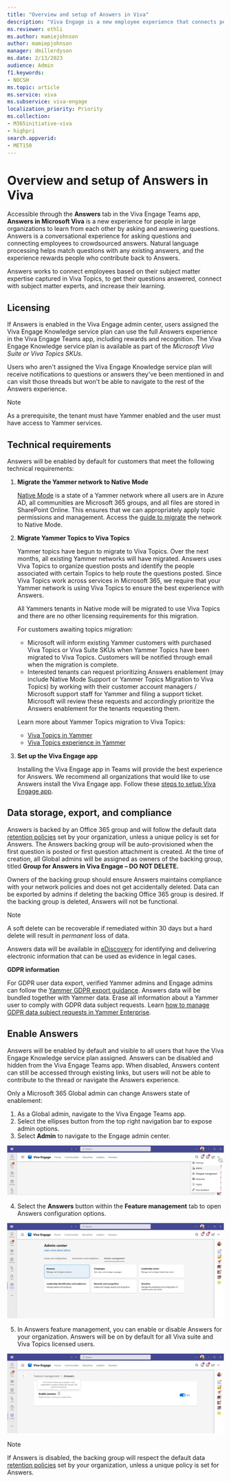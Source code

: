 ```yaml
---
title: "Overview and setup of Answers in Viva"
description: "Viva Engage is a new employee experience that connects people across the company—wherever and whenever they work—so that everyone is included and engaged."
ms.reviewer: ethli
ms.author: mamiejohnson
author: mamiepjohnson
manager: dmillerdyson
ms.date: 2/13/2023
audience: Admin
f1.keywords:
- NOCSH
ms.topic: article
ms.service: viva
ms.subservice: viva-engage
localization_priority: Priority
ms.collection:  
- M365initiative-viva
- highpri
search.appverid:
- MET150
---
```


# Overview and setup of Answers in Viva

Accessible through the **Answers** tab in the Viva Engage Teams app, **Answers in Microsoft Viva** is a new experience for people in large organizations to learn from each other by asking and answering questions. Answers is a conversational experience for asking questions and connecting employees to crowdsourced answers. Natural language processing helps match questions with any existing answers, and the experience rewards people who contribute back to Answers.

Answers works to connect employees based on their subject matter expertise captured in Viva Topics, to get their questions answered, connect with subject matter experts, and increase their learning.

## Licensing
If Answers is enabled in the Viva Engage admin center, users assigned the Viva Engage Knowledge service plan can use the full Answers experience in the Viva Engage Teams app, including rewards and recognition. The Viva Engage Knowledge service plan is available as part of the *Microsoft Viva Suite or Viva Topics SKUs.*

Users who aren't assigned the Viva Engage Knowledge service plan will receive notifications to questions or answers they've been mentioned in and can visit those threads but won't be able to navigate to the rest of the Answers experience.

> [!NOTE]
> As a prerequisite, the tenant must have Yammer enabled and the user must have access to Yammer services.

## Technical requirements

Answers will be enabled by default for customers that meet the following technical requirements:

1) **Migrate the Yammer network to Native Mode**

    [Native Mode](/yammer/configure-your-yammer-network/overview-native-mode) is a state of a Yammer network where all users are in Azure AD, all communities are Microsoft 365 groups, and all files are stored in SharePoint Online. This ensures that we can appropriately apply topic permissions and management. Access the [guide to migrate](/yammer/configure-your-yammer-network/native-mode-step-by-step-guide) the network to Native Mode.

2) **Migrate Yammer Topics to Viva Topics**

    Yammer topics have begun to migrate to Viva Topics. Over the next months, all existing Yammer networks will have migrated. Answers uses Viva Topics to organize question posts and identify the people associated with certain Topics to help route the questions posted. Since Viva Topics work across services in Microsoft 365, we require that your Yammer network is using Viva Topics to ensure the best experience with Answers.

    All Yammers tenants in Native mode will be migrated to use Viva Topics and there are no other licensing requirements for this migration.

    For customers awaiting topics migration:  
    - Microsoft will inform existing Yammer customers with purchased Viva Topics or Viva Suite SKUs when Yammer Topics have been migrated to Viva Topics. Customers will be notified through email when the migration is complete.
    - Interested tenants can request prioritizing Answers enablement (may include Native Mode Support or Yammer Topics Migration to Viva Topics) by working with their customer account managers / Microsoft support staff for Yammer and filing a support ticket. Microsoft will review these requests and accordingly prioritize the Answers enablement for the tenants requesting them.

    Learn more about Yammer Topics migration to Viva Topics:
    - [Viva Topics in Yammer](/viva/topics/topic-experiences-yammer)
    - [Viva Topics experience in Yammer](https://support.microsoft.com/topic/viva-topics-experience-in-yammer-8e85bc0d-086e-49a2-974b-39f60129257d)

3. **Set up the Viva Engage app**

    Installing the Viva Engage app in Teams will provide the best experience for Answers. We recommend all organizations that would like to use Answers install the Viva Engage app. Follow these [steps to setup Viva Engage app](/viva/engage/setup).

## Data storage, export, and compliance

Answers is backed by an Office 365 group and will follow the default data [retention policies](/microsoft-365/compliance/retention-policies-yammer?view=o365-worldwide) set by your organization, unless a unique policy is set for Answers. The Answers backing group will be auto-provisioned when the first question is posted or first question attachment is created. At the time of creation, all Global admins will be assigned as owners of the backing group, titled **Group for Answers in Viva Engage – DO NOT DELETE.**

Owners of the backing group should ensure Answers maintains compliance with your network policies and does not get accidentally deleted. Data can be exported by admins if deleting the backing Office 365 group is desired. If the backing group is deleted, Answers will not be functional.

>[!NOTE]
> A soft delete can be recoverable if remediated within 30 days but a hard delete will result in *permanent* loss of data.

Answers data will be available in [eDiscovery](/yammer/manage-security-and-compliance/overview-of-ediscovery) for identifying and delivering electronic information that can be used as evidence in legal cases.  

**GDPR information**

For GDPR user data export, verified Yammer admins and Engage admins can follow the [Yammer GDPR export guidance](/yammer/manage-security-and-compliance/export-yammer-enterprise-data). Answers data will be bundled together with Yammer data. Erase all information about a Yammer user to comply with GDPR data subject requests. Learn [how to manage GDPR data subject requests in Yammer Enterprise](/yammer/manage-security-and-compliance/gdpr-requests-in-yammer-enterprise).

## Enable Answers  

Answers will be enabled by default and visible to all users that have the Viva Engage Knowledge service plan assigned. Answers can be disabled and hidden from the Viva Engage Teams app. When disabled, Answers content can still be accessed through existing links, but users will not be able to contribute to the thread or navigate the Answers experience.  

Only a Microsoft 365 Global admin can change Answers state of enablement:

1. As a Global admin, navigate to the Viva Engage Teams app.  
2. Select the ellipses button from the top right navigation bar to expose admin options.  
3. Select **Admin** to navigate to the Engage admin center.

![Image of the admin entrypoint into the Engage admin center.](/Viva/media/engage/admin/admin-entrypoint.png)

4. Select the **Answers** button within the **Feature management** tab to open Answers configuration options.

![Image of the admin entrypoint into Answers feature management in the Engage admin center.](/Viva/media/engage/admin/answers-eac.png)

5. In Answers feature management, you can enable or disable Answers for your organization. Answers will be on by default for all Viva suite and Viva Topics licensed users.  

![Image of the Answers enablement toggle in the Engage admin center.](/Viva/media/engage/admin/enable-answers.png)

>[!NOTE]
> If Answers is disabled, the backing group will respect the default data [retention policies](/microsoft-365/compliance/retention-policies-yammer?view=o365-worldwide) set by your organization, unless a unique policy is set for Answers.

<!-- ## See also

 [Answers admin scenarios in Viva](/Viva/engage/eac-answers-admin-scenarios)

[Answers in Viva: Frequently asked questions (FAQ)](/Viva/engage/eac-answers-faq)

[Key admin roles and permissions in Viva Engage](/viva/engage/eac-key-admin-roles-permissions) -->